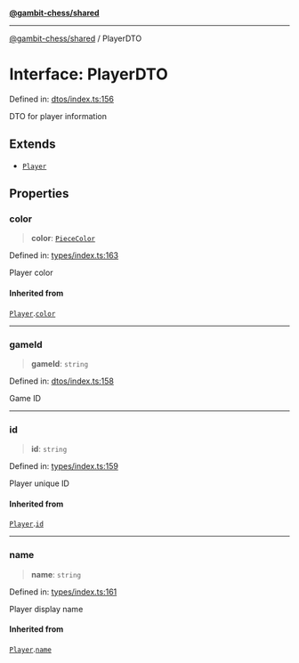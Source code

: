 [**@gambit-chess/shared**](../README.md)

***

[@gambit-chess/shared](../globals.md) / PlayerDTO

# Interface: PlayerDTO

Defined in: [dtos/index.ts:156](https://github.com/cango91/gambit-chess/blob/b8ea13e4976c99c29d095eae7bc504b86f9add51/shared/src/dtos/index.ts#L156)

DTO for player information

## Extends

- [`Player`](Player.md)

## Properties

### color

> **color**: [`PieceColor`](../type-aliases/PieceColor.md)

Defined in: [types/index.ts:163](https://github.com/cango91/gambit-chess/blob/b8ea13e4976c99c29d095eae7bc504b86f9add51/shared/src/types/index.ts#L163)

Player color

#### Inherited from

[`Player`](Player.md).[`color`](Player.md#color)

***

### gameId

> **gameId**: `string`

Defined in: [dtos/index.ts:158](https://github.com/cango91/gambit-chess/blob/b8ea13e4976c99c29d095eae7bc504b86f9add51/shared/src/dtos/index.ts#L158)

Game ID

***

### id

> **id**: `string`

Defined in: [types/index.ts:159](https://github.com/cango91/gambit-chess/blob/b8ea13e4976c99c29d095eae7bc504b86f9add51/shared/src/types/index.ts#L159)

Player unique ID

#### Inherited from

[`Player`](Player.md).[`id`](Player.md#id)

***

### name

> **name**: `string`

Defined in: [types/index.ts:161](https://github.com/cango91/gambit-chess/blob/b8ea13e4976c99c29d095eae7bc504b86f9add51/shared/src/types/index.ts#L161)

Player display name

#### Inherited from

[`Player`](Player.md).[`name`](Player.md#name)
